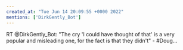 ```yaml
---
created_at: "Tue Jun 14 20:09:55 +0000 2022"
mentions: ['DirkGently_Bot']
---
```


RT @DirkGently_Bot: "The cry 'I could have thought of that' is a very popular and misleading one, for the fact is that they didn't" - #Doug…
